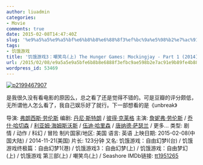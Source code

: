 ```yaml
---
author: liuadmin
categories:
- Movie
comments: true
date: 2015-02-08T14:47:40Z
slug: '%e9%a5%a5%e9%a5%bf%e6%b8%b8%e6%88%8f3%ef%bc%9a%e5%98%b2%e7%ac%91%e9%b8%9f%e4%b8%8a-hunger-games-mockingjay-part-1-2014'
tags:
- 饥饿游戏
title: '饥饿游戏3：嘲笑鸟(上) The Hunger Games: Mockingjay - Part 1 (2014)'
url: /2015/02/08/e9a5a5e9a5bfe6b8b8e6888f3efbc9ae598b2e7ac91e9b89fe4b88a-hunger-games-mockingjay-part-1-2014/
wordpress_id: 53469
---
```


[![p2199467907](http://cdn1.martinliu.cn/wp-content/uploads/2015/02/p2199467907.jpg)](http://cdn1.martinliu.cn/wp-content/uploads/2015/02/p2199467907.jpg)

是我很久没有看电影的原因么，总之看了还是觉得不错的。可是豆瓣的评分颇低，无所谓他人怎么看了，我自己娱乐好了就行。下一部想看的是《unbreak》

导演: [弗朗西斯·劳伦斯](http://movie.douban.com/celebrity/1000242/)
编剧: [丹尼·斯特朗](http://movie.douban.com/celebrity/1017969/) / [彼得·克莱格](http://movie.douban.com/celebrity/1041402/)
主演: [詹妮弗·劳伦斯](http://movie.douban.com/celebrity/1022616/) / [乔什·哈切森](http://movie.douban.com/celebrity/1053556/) / [利亚姆·海姆斯沃斯](http://movie.douban.com/celebrity/1012478/) / [伍迪·哈里森](http://movie.douban.com/celebrity/1053560/) / [唐纳德·萨瑟兰](http://movie.douban.com/celebrity/1010556/) / 更多...
类型: 剧情 / 动作 / 科幻 / 冒险
制片国家/地区: 美国
语言: 英语
上映日期: 2015-02-08(中国大陆) / 2014-11-21(美国)
片长: 123分钟
又名: 饥饿游戏：自由幻梦I(台) / 饥饿游戏终极篇：自由幻梦1(港) / 饥饿游戏3：自由幻梦(上) / 饥饿游戏：自由梦幻(上) / 饥饿游戏 第三部(上) / 嘲笑鸟(上) / Seashore
IMDb链接: [tt1951265](http://www.imdb.com/title/tt1951265)


